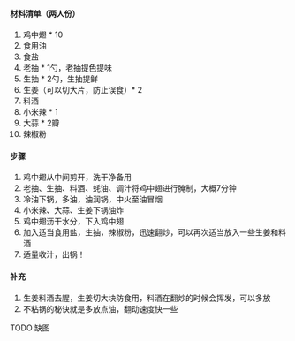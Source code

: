 #### 材料清单（两人份）
1. 鸡中翅 * 10
2. 食用油
3. 食盐
4. 老抽 * 1勺，老抽提色提味
5. 生抽 * 2勺，生抽提鲜
6. 生姜（可以切大片，防止误食）* 2
7. 料酒
8. 小米辣 * 1
9. 大蒜 * 2瓣
10. 辣椒粉

#### 步骤
1. 鸡中翅从中间剪开，洗干净备用
2. 老抽、生抽、料酒、蚝油、调汁将鸡中翅进行腌制，大概7分钟
3. 冷油下锅，多油，油润锅，中火至油冒烟
4. 小米辣、大蒜、生姜下锅油炸
5. 鸡中翅沥干水分，下入鸡中翅
6. 加入适当食用盐，生抽，辣椒粉，迅速翻炒，可以再次适当放入一些生姜和料酒
7. 适量收汁，出锅！

#### 补充
1. 生姜料酒去腥，生姜切大块防食用，料酒在翻炒的时候会挥发，可以多放
2. 不粘锅的秘诀就是多放点油，翻动速度快一些

TODO 缺图
